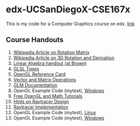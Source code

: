 # edx-UCSanDiegoX-CSE167x
This is my code for a Computer Graphics course on edx. <a href="https://www.edx.org/course/computer-graphics-uc-san-diegox-cse167x-3"> link </a>

## Course Handouts 
<ol class="treeview-handoutsnav">
	<li><a href="http://en.wikipedia.org/wiki/Rotation_matrix">Wikipedia Article on Rotation Matrix</a></li>
	<li><a href="http://en.wikipedia.org/wiki/Rodrigues'_rotation_formula">Wikipedia Article on 3D Rotation and Derivation</a></li>
	<li><a href="http://cs.brown.edu/courses/cs123/resources/Linear_Algebra.pdf">Linear Algebra handout (at Brown)</a></li>
	<li> <a href="http://www.lighthouse3d.com/tutorials/glsl-tutorial/data-types/">GLSL Types</a> </li>
	<li><a href="http://www.khronos.org/opengles/sdk/docs/reference_cards/OpenGL-ES-2_0-Reference-card.pdf">OpenGL Reference Card</a></li>
	<li><a href="http://en.wikibooks.org/wiki/GLSL_Programming/Vector_and_Matrix_Operations">Vector and Matrix Operations</a></li>
	<li><a href="http://glm.g-truc.net/0.9.4/glm-0.9.4.pdf">GLM Documentation</a></li>
	<li>OpenGL Example Code (mytest), <a href="http://viscomp.ucsd.edu/classes/cse167/wi17/assignments/Windows/mytest-windows.zip">Windows</a></li>
	<li><a href="/asset-v1:UCSDx+CSE167x+1T2017+type@asset+block/links.html">Free OpenGL and Math Tutorials</a></li>
	<li><a href="http://inst.eecs.berkeley.edu/~cs184/fa09/resources/raytracing.htm">Hints on Raytracer Design</a></li>
	<li><a href="http://inst.eecs.berkeley.edu/~cs184/fa09/raytrace_journal.php">Raytracer Implementation</a></li>
	<li>OpenGL Example Code (mytest), <a href="http://viscomp.ucsd.edu/classes/cse167/wi17/assignments/LinuxOSX/mytest-linux_osx.zip">Linux</a></li>
	<li>OpenGL Example Code (mytest), <a href="http://viscomp.ucsd.edu/classes/cse167/wi17/assignments/Windows/mytest-windows.zip">Windows</a></li>
</ol>
